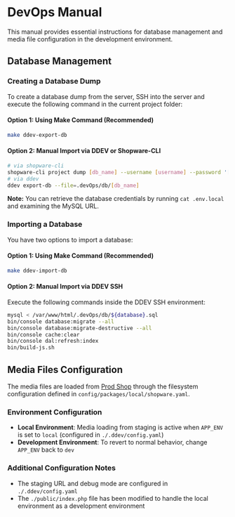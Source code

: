 # DevOps Manual

This manual provides essential instructions for database management and media file configuration in the development environment.

## Database Management

### Creating a Database Dump

To create a database dump from the server, SSH into the server and execute the following command in the current project folder:

#### Option 1: Using Make Command (Recommended)
```bash
make ddev-export-db
```

#### Option 2: Manual Import via DDEV or Shopware-CLI
```bash
# via shopware-cli
shopware-cli project dump [db_name] --username [username] --password '[password]'
# via ddev
ddev export-db --file=.devOps/db/[db_name]
```

**Note:** You can retrieve the database credentials by running `cat .env.local` and examining the MySQL URL.

### Importing a Database

You have two options to import a database:

#### Option 1: Using Make Command (Recommended)
```bash
make ddev-import-db
```

#### Option 2: Manual Import via DDEV SSH
Execute the following commands inside the DDEV SSH environment:

```bash
mysql < /var/www/html/.devOps/db/${database}.sql
bin/console database:migrate --all
bin/console database:migrate-destructive --all
bin/console cache:clear
bin/console dal:refresh:index
bin/build-js.sh
```

## Media Files Configuration

The media files are loaded from [Prod Shop](https://prod.my-shop.com/) through the filesystem configuration defined in `config/packages/local/shopware.yaml`. 

### Environment Configuration

- **Local Environment**: Media loading from staging is active when `APP_ENV` is set to `local` (configured in `./.ddev/config.yaml`)
- **Development Environment**: To revert to normal behavior, change `APP_ENV` back to `dev`

### Additional Configuration Notes

- The staging URL and debug mode are configured in `./.ddev/config.yaml`
- The `./public/index.php` file has been modified to handle the local environment as a development environment 
